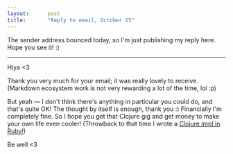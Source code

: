 ```yaml
---
layout:      post
title:       "Reply to email, October 15"
---
```


The sender address bounced today, so I'm just publishing my reply here. Hope you
see it! :)

---

Hiya <3

Thank you very much for your email; it was really lovely to receive. (Markdown
ecosystem work is not very rewarding a lot of the time, lol :p)

But yeah — I don't think there's anything in particular you could do, and
that's quite OK! The thought by itself is enough, thank you :) Financially I'm
completely fine. So I hope you get that Clojure gig and get money to make your
own life even cooler! (Throwback to that time I wrote a
[Clojure impl in Ruby!][rouge])

[rouge]: https://web.archive.org/web/20130423114048/http://rouge.io/

Be well <3

